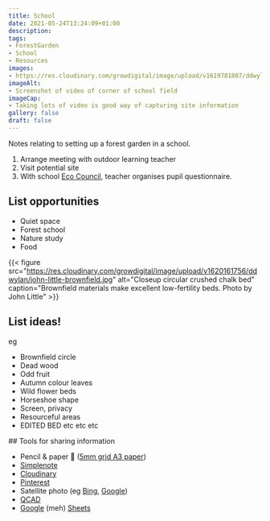 ```yaml
---
title: School
date: 2021-05-24T13:24:09+01:00
description: 
tags: 
- ForestGarden
- School
- Resources
images: 
- https://res.cloudinary.com/growdigital/image/upload/v1619781807/ddwylan/screenshot-ddwylan-site-video.jpg
imageAlt:
- Screenshot of video of corner of school field
imageCap:
- Taking lots of video is good way of capturing site information
gallery: false
draft: false
---
```


Notes relating to setting up a forest garden in a school. 

1. Arrange meeting with outdoor learning teacher
2. Visit potential site
3. With school [Eco Council](https://www.eco-schools.org.uk/), teacher organises pupil questionnaire.

## List opportunities

* Quiet space
* Forest school
* Nature study
* Food

{{< figure src="https://res.cloudinary.com/growdigital/image/upload/v1620161756/ddwylan/john-little-brownfield.jpg" alt="Closeup circular crushed chalk bed" caption="Brownfield materials make excellent low-fertility beds. Photo by John Little" >}}

## List ideas!

eg

* Brownfield circle
* Dead wood
* Odd fruit
* Autumn colour leaves
* Wild flower beds
* Horseshoe shape
* Screen, privacy
* Resourceful areas
* EDITED BED etc etc etc

## Tools for sharing information

* Pencil & paper 📝 ([5mm grid A3 paper](https://duckduckgo.com/?q=5mm+grid+a3+paper))
* [Simplenote](http://bit.ly/simplenote-template)
* [Cloudinary](https://cloudinary.com)
* [Pinterest](https://pinterest.co.uk/NatureWorksUK/)
* Satellite photo (eg [Bing](bing.com/maps), [Google](google.co.uk/maps))
* [QCAD](https://qcad.org/en/)
* [Google](https://en.wikipedia.org/wiki/Criticism_of_Google) (meh) [Sheets](https://docs.google.com/spreadsheets/)

